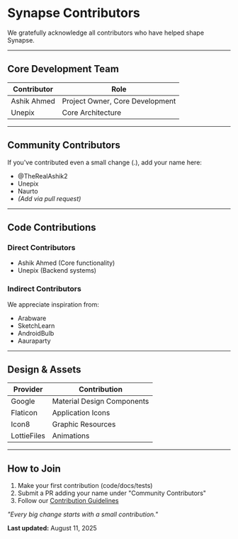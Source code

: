# Synapse Contributors

We gratefully acknowledge all contributors who have helped shape Synapse.

---

## Core Development Team

| Contributor       | Role                          |
|-------------------|-------------------------------|
| Ashik Ahmed       | Project Owner, Core Development |
| Unepix            | Core Architecture            |

---

## Community Contributors

If you've contributed even a small change (.), add your name here:  

- @TheRealAshik2
- Unepix
- Naurto
- *(Add via pull request)*  

---

## Code Contributions

### Direct Contributors
- Ashik Ahmed (Core functionality)
- Unepix (Backend systems)

### Indirect Contributors
We appreciate inspiration from:
- Arabware
- SketchLearn  
- AndroidBulb  
- Aauraparty

---

## Design & Assets

| Provider          | Contribution                 |
|-------------------|------------------------------|
| Google            | Material Design Components   |
| Flaticon          | Application Icons            |
| Icon8             | Graphic Resources            |
| LottieFiles       | Animations                   |

---

## How to Join

1. Make your first contribution (code/docs/tests)
2. Submit a PR adding your name under "Community Contributors"
3. Follow our [Contribution Guidelines](CONTRIBUTING.md)

*"Every big change starts with a small contribution."*

**Last updated:** August 11, 2025